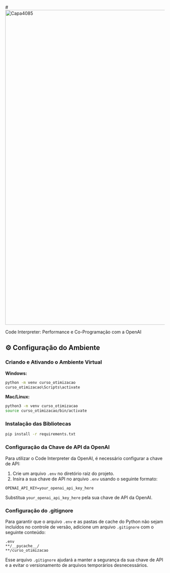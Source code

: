 #<img width="996" alt="Capa4085" src="https://github.com/user-attachments/assets/a248c5af-8f71-4756-b6e7-2d426b8e7314">

Code Interpreter: Performance e Co-Programação com a OpenAI

## ⚙️ Configuração do Ambiente

### Criando e Ativando o Ambiente Virtual

**Windows:**
```bash
python -m venv curso_otimizacao
curso_otimizacao\Scripts\activate
```

**Mac/Linux:**
```bash
python3 -m venv curso_otimizacao
source curso_otimizacao/bin/activate
```

### Instalação das Bibliotecas

```bash
pip install -r requirements.txt
```

### Configuração da Chave de API da OpenAI

Para utilizar o Code Interpreter da OpenAI, é necessário configurar a chave de API:

1. Crie um arquivo `.env` no diretório raiz do projeto.
2. Insira a sua chave de API no arquivo `.env` usando o seguinte formato:

```
OPENAI_API_KEY=your_openai_api_key_here
```

Substitua `your_openai_api_key_here` pela sua chave de API da OpenAI.

### Configuração do .gitignore

Para garantir que o arquivo `.env` e as pastas de cache do Python não sejam incluídos no controle de versão, adicione um arquivo `.gitignore` com o seguinte conteúdo:

```
.env
**/__pycache__/
**/curso_otimizacao
```

Esse arquivo `.gitignore` ajudará a manter a segurança da sua chave de API e a evitar o versionamento de arquivos temporários desnecessários.
